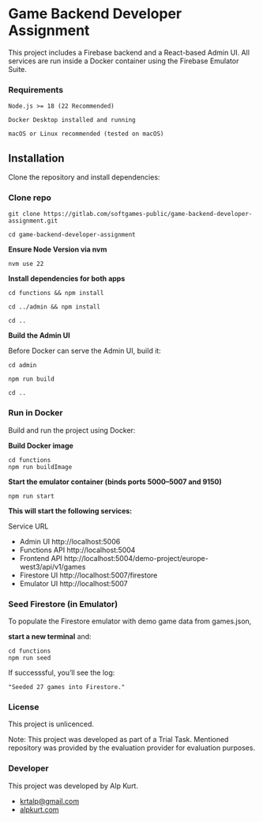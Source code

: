 # Game Backend Developer Assignment

This project includes a Firebase backend and a React-based Admin UI. All services are run inside a Docker container using the Firebase Emulator Suite.

### Requirements

    Node.js >= 18 (22 Recommended)

    Docker Desktop installed and running

    macOS or Linux recommended (tested on macOS)

## Installation

Clone the repository and install dependencies:

### Clone repo

    git clone https://gitlab.com/softgames-public/game-backend-developer-assignment.git

    cd game-backend-developer-assignment

**Ensure Node Version via nvm**

    nvm use 22

**Install dependencies for both apps**

    cd functions && npm install

    cd ../admin && npm install

    cd ..

**Build the Admin UI**

Before Docker can serve the Admin UI, build it:

    cd admin

    npm run build

    cd ..

### Run in Docker

Build and run the project using Docker:

**Build Docker image**
    
    cd functions
    npm run buildImage


**Start the emulator container (binds ports 5000–5007 and 9150)**
    
    npm run start

**This will start the following services:**

Service	URL

* Admin UI	http://localhost:5006
* Functions API	http://localhost:5004
* Frontend API  http://localhost:5004/demo-project/europe-west3/api/v1/games
* Firestore UI	http://localhost:5007/firestore
* Emulator UI	http://localhost:5007

### Seed Firestore (in Emulator)

To populate the Firestore emulator with demo game data from games.json, 

**start a new terminal** and:

    cd functions
    npm run seed

If successsful, you’ll see the log:
    
    "Seeded 27 games into Firestore."

### License
This project is unlicenced. 

Note: This project was developed as part of a Trial Task. Mentioned repository was provided by the evaluation provider for evaluation purposes.

### Developer

This project was developed by Alp Kurt. 

* krtalp@gmail.com
* [alpkurt.com](https://alpkurt.com)